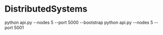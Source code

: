 # DistributedSystems

python api.py --nodes 5 --port 5000 --bootstrap
python api.py --nodes 5 --port 5001

